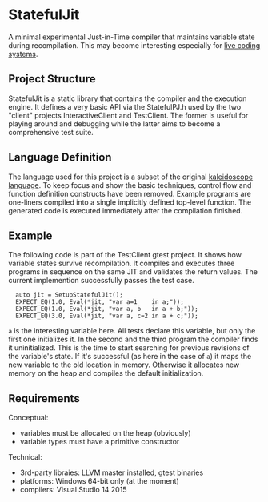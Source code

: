 # StatefulJit

A minimal experimental Just-in-Time compiler that maintains variable state during recompilation.
This may become interesting especially for 
[live coding systems](https://en.wikipedia.org/wiki/Live_coding).

## Project Structure

StatefulJit is a static library that contains the compiler and the execution engine. It defines 
a very basic API via the StatefulPJ.h used by the two "client" projects InteractiveClient and 
TestClient. The former is useful for playing around and debugging while the latter aims to 
become a comprehensive test suite.

## Language Definition

The language used for this project is a subset of the original 
[kaleidoscope language](http://llvm.org/docs/tutorial/index.html). 
To keep focus and show the basic techniques, control flow and function definition constructs 
have been removed. Example programs are one-liners compiled into a single implicitly defined 
top-level function. The generated code is executed immediately after the compilation finished.

## Example

The following code is part of the TestClient gtest project. It shows how variable states survive 
recompilation. It compiles and executes three programs in sequence on the same JIT and validates 
the return values. The current implemention successfully passes the test case.

```
  auto jit = SetupStatefulJit();
  EXPECT_EQ(1.0, Eval(*jit, "var a=1    in a;"));
  EXPECT_EQ(1.0, Eval(*jit, "var a, b   in a + b;"));
  EXPECT_EQ(3.0, Eval(*jit, "var a, c=2 in a + c;"));
```

`a` is the interesting variable here. All tests declare this variable, but only the first one 
initializes it. In the second and the third program the compiler finds it uninitialized. This 
is the time to start searching for previous revisions of the variable's state. If it's 
successful (as here in the case of `a`) it maps the new variable to the old location in memory. 
Otherwise it allocates new memory on the heap and compiles the default initialization.

## Requirements

Conceptual:
* variables must be allocated on the heap (obviously)
* variable types must have a primitive constructor

Technical:
* 3rd-party libraies: LLVM master installed, gtest binaries
* platforms: Windows 64-bit only (at the moment)
* compilers: Visual Studio 14 2015
